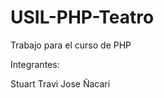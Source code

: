 USIL-PHP-Teatro
===============

Trabajo para el curso de PHP

Integrantes:

Stuart Travi
Jose Ñacari